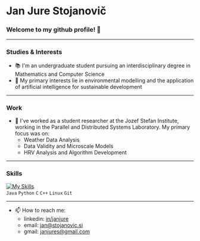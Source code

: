# Jan Jure Stojanovič
### Welcome to my github profile! 👋
---
### Studies & Interests
- 📚 I'm an undergraduate student pursuing an interdisciplinary degree in Mathematics and Computer Science
- 🌱 My primary interests lie in environmental modelling and the application of artificial intelligence for sustainable development 
---
### Work 
- 💼 I've worked as a student researcher at the Jozef Stefan Institute, working in the Parallel and Distributed Systems Laboratory. My primary focus was on:
  * Weather Data Analysis
  * Data Validity and Microscale Models
  * HRV Analysis and Algorithm Development
---
### Skills
[![My Skills](https://skillicons.dev/icons?i=java,py,c,cpp,linux,git)](https://skillicons.dev)\
`Java` `Python` `C` `C++` `Linux` `Git`

---
- 📫 How to reach me:
  * linkedin: [in/janjure](https://www.linkedin.com/in/jan-jure-stojanovi%C4%8D-139964237/)
  * email: jan@stojanovic.si
  * gmail: janjures@gmail.com
